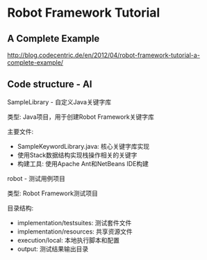 Robot Framework Tutorial
========================

A Complete Example
------------------
http://blog.codecentric.de/en/2012/04/robot-framework-tutorial-a-complete-example/

Code structure - AI
------------------
SampleLibrary - 自定义Java关键字库

类型: Java项目，用于创建Robot Framework关键字库

主要文件:

- SampleKeywordLibrary.java: 核心关键字库实现
- 使用Stack<String>数据结构实现栈操作相关的关键字
- 构建工具: 使用Apache Ant和NetBeans IDE构建

robot - 测试用例项目

类型: Robot Framework测试项目

目录结构:

- implementation/testsuites: 测试套件文件
- implementation/resources: 共享资源文件
- execution/local: 本地执行脚本和配置
- output: 测试结果输出目录
